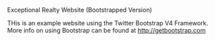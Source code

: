 Exceptional Realty Website (Bootstrapped Version)

THis is an example website using the Twitter Bootstrap V4 Framework.
More info on using Bootstrap can be found at http://getbootstrap.com 